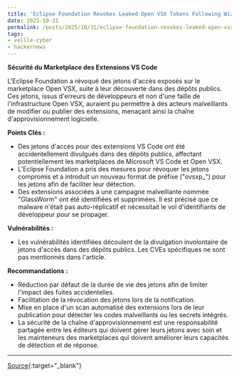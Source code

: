 ```yaml
---
title: 'Eclipse Foundation Revokes Leaked Open VSX Tokens Following Wiz Discovery'
date: 2025-10-31
permalink: /posts/2025/10/31/eclipse-foundation-revokes-leaked-open-vsx-tokens-following-wiz-discovery/
tags:
- veille-cyber
- hackernews
---
```

**Sécurité du Marketplace des Extensions VS Code**

L'Eclipse Foundation a révoqué des jetons d'accès exposés sur le marketplace Open VSX, suite à leur découverte dans des dépôts publics. Ces jetons, issus d'erreurs de développeurs et non d'une faille de l'infrastructure Open VSX, auraient pu permettre à des acteurs malveillants de modifier ou publier des extensions, menaçant ainsi la chaîne d'approvisionnement logicielle.

**Points Clés :**

*   Des jetons d'accès pour des extensions VS Code ont été accidentellement divulgués dans des dépôts publics, affectant potentiellement les marketplaces de Microsoft VS Code et Open VSX.
*   L'Eclipse Foundation a pris des mesures pour révoquer les jetons compromis et a introduit un nouveau format de préfixe ("ovsxp_") pour les jetons afin de faciliter leur détection.
*   Des extensions associées à une campagne malveillante nommée "GlassWorm" ont été identifiées et supprimées. Il est précisé que ce malware n'était pas auto-réplicatif et nécessitait le vol d'identifiants de développeur pour se propager.

**Vulnérabilités :**

*   Les vulnérabilités identifiées découlent de la divulgation involontaire de jetons d'accès dans des dépôts publics. Les CVEs spécifiques ne sont pas mentionnés dans l'article.

**Recommandations :**

*   Réduction par défaut de la durée de vie des jetons afin de limiter l'impact des fuites accidentelles.
*   Facilitation de la révocation des jetons lors de la notification.
*   Mise en place d'un scan automatisé des extensions lors de leur publication pour détecter les codes malveillants ou les secrets intégrés.
*   La sécurité de la chaîne d'approvisionnement est une responsabilité partagée entre les éditeurs qui doivent gérer leurs jetons avec soin et les mainteneurs des marketplaces qui doivent améliorer leurs capacités de détection et de réponse.

---
[Source](https://thehackernews.com/2025/10/eclipse-foundation-revokes-leaked-open.html){:target="_blank"}
